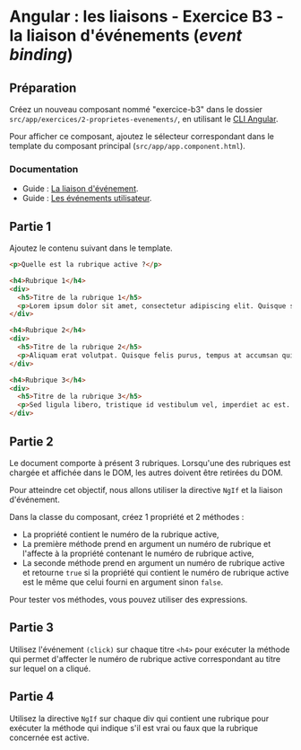 # Angular : les liaisons - Exercice B3 - la liaison d'événements (_event binding_)


## Préparation
Créez un nouveau composant nommé "exercice-b3" dans le dossier `src/app/exercices/2-proprietes-evenements/`, en utilisant le [CLI Angular](https://angular.io/cli).

Pour afficher ce composant, ajoutez le sélecteur correspondant dans le template du composant principal (`src/app/app.component.html`).

### Documentation
- Guide : [La liaison d'événement](https://angular.io/guide/template-syntax#event-binding-event).
- Guide : [Les événements utilisateur](https://angular.io/guide/user-input).


## Partie 1
Ajoutez le contenu suivant dans le template.

``` html
<p>Quelle est la rubrique active ?</p>

<h4>Rubrique 1</h4>
<div>
  <h5>Titre de la rubrique 1</h5>
  <p>Lorem ipsum dolor sit amet, consectetur adipiscing elit. Quisque sapien nulla, laoreet consectetur urna et, elementum suscipit magna. Aliquam erat volutpat. Quisque felis purus, tempus at accumsan quis, molestie in elit.</p>
</div>

<h4>Rubrique 2</h4>
<div>
  <h5>Titre de la rubrique 2</h5>
  <p>Aliquam erat volutpat. Quisque felis purus, tempus at accumsan quis, molestie in elit. Lorem ipsum dolor sit amet, consectetur adipiscing elit. Quisque sapien nulla, laoreet consectetur urna et, elementum suscipit magna.</p>
</div>

<h4>Rubrique 3</h4>
<div>
  <h5>Titre de la rubrique 3</h5>
  <p>Sed ligula libero, tristique id vestibulum vel, imperdiet ac est. Nulla venenatis posuere neque eget venenatis. Nulla congue est neque, nec dapibus tellus gravida ac. Donec ligula massa, molestie at placerat eu, hendrerit sed eros. In elementum ipsum sit amet consequat fringilla.</p>
</div>
```


## Partie 2
Le document comporte à présent 3 rubriques. Lorsqu'une des rubriques est chargée et affichée dans le DOM, les autres doivent être retirées du DOM.

Pour atteindre cet objectif, nous allons utiliser la directive `NgIf` et la liaison d'événement.

Dans la classe du composant, créez 1 propriété et 2 méthodes :
- La propriété contient le numéro de la rubrique active,
- La première méthode prend en argument un numéro de rubrique et l'affecte à la propriété contenant le numéro de rubrique active,
- La seconde méthode prend en argument un numéro de rubrique active et retourne `true` si la propriété qui contient le numéro de rubrique active est le même que celui fourni en argument sinon `false`.

Pour tester vos méthodes, vous pouvez utiliser des expressions.


## Partie 3
Utilisez l'événement `(click)` sur chaque titre `<h4>` pour exécuter la méthode qui permet d'affecter le numéro de rubrique active correspondant au titre sur lequel on a cliqué.


## Partie 4
Utilisez la directive `NgIf` sur chaque div qui contient une rubrique pour exécuter la méthode qui indique s'il est vrai ou faux que la rubrique concernée est active.
